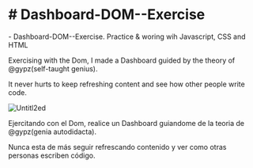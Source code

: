 <h1># Dashboard-DOM--Exercise</h1>
-
Dashboard-DOM--Exercise. Practice &amp; woring wih Javascript, CSS and HTML



<p>Exercising with the Dom, I made a Dashboard guided by the theory of @gypz(self-taught genius).


It never hurts to keep refreshing content and see how other people write code. </p>


![Untitl2ed](https://user-images.githubusercontent.com/84105167/160256626-06d361dd-d886-42fd-98ab-838dad219fa6.png)




</p>Ejercitando con el Dom, realice un Dashboard guiandome de la teoria de @gypz(genia autodidacta).


Nunca esta de más seguir refrescando contenido y ver como otras personas escriben código.</p>
